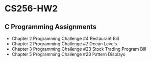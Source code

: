 # CS256-HW2
## C Programming Assignments
- Chapter 2 Programming Challenge #4 Restaurant Bill
- Chapter 2 Programming Challenge #7 Ocean Levels
- Chapter 3 Programming Challenge #23 Stock Trading Program Bill 
- Chapter 5 Programming Challenge #23 Pattern Displays
